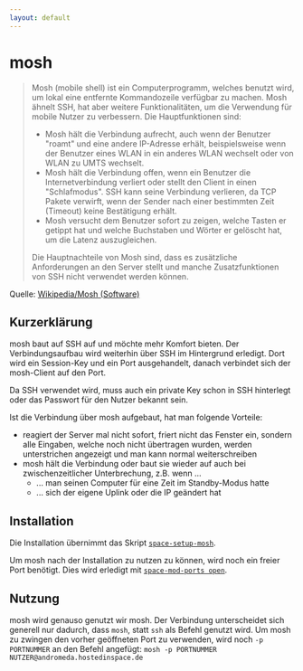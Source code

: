 ```yaml
---
layout: default
---
```

# mosh

> Mosh (mobile shell) ist ein Computerprogramm, welches benutzt wird, um lokal eine entfernte Kommandozeile verfügbar zu machen. Mosh ähnelt SSH, hat aber weitere Funktionalitäten, um die Verwendung für mobile Nutzer zu verbessern. Die Hauptfunktionen sind:
>
> * Mosh hält die Verbindung aufrecht, auch wenn der Benutzer "roamt" und eine andere IP-Adresse erhält, beispielsweise wenn der Benutzer eines WLAN in ein anderes WLAN wechselt oder von WLAN zu UMTS wechselt.
> * Mosh hält die Verbindung offen, wenn ein Benutzer die Internetverbindung verliert oder stellt den Client in einen "Schlafmodus". SSH kann seine Verbindung verlieren, da TCP Pakete verwirft, wenn der Sender nach einer bestimmten Zeit (Timeout) keine Bestätigung erhält.
> * Mosh versucht dem Benutzer sofort zu zeigen, welche Tasten er getippt hat und welche Buchstaben und Wörter er gelöscht hat, um die Latenz auszugleichen.
>
> Die Hauptnachteile von Mosh sind, dass es zusätzliche Anforderungen an den Server stellt und manche Zusatzfunktionen von SSH nicht verwendet werden können.

Quelle: [Wikipedia/Mosh (Software)](https://de.wikipedia.org/wiki/Mosh_%28Software%29)

## Kurzerklärung
mosh baut auf SSH auf und möchte mehr Komfort bieten. Der Verbindungsaufbau wird weiterhin über SSH im Hintergrund erledigt. Dort wird ein Session-Key und ein Port ausgehandelt, danach verbindet sich der mosh-Client auf den Port.

Da SSH verwendet wird, muss auch ein private Key schon in SSH hinterlegt oder das Passwort für den Nutzer bekannt sein.

Ist die Verbindung über mosh aufgebaut, hat man folgende Vorteile:
* reagiert der Server mal nicht sofort, friert nicht das Fenster ein, sondern alle Eingaben, welche noch nicht übertragen wurden, werden unterstrichen angezeigt und man kann normal weiterschreiben
* mosh hält die Verbindung oder baut sie wieder auf auch bei zwischenzeitlicher Unterbrechung, z.B. wenn ...
  * ... man seinen Computer für eine Zeit im Standby-Modus hatte
  * ... sich der eigene Uplink oder die IP geändert hat


## Installation
Die Installation übernimmt das Skript [`space-setup-mosh`](/Skripte/space-setup-mosh).

Um mosh nach der Installation zu nutzen zu können, wird noch ein freier Port benötigt. Dies wird erledigt mit [`space-mod-ports open`](https://wiki.hostedinspace.de/Skripte/space-mod-ports#space-mod-ports_open).

## Nutzung
mosh wird genauso genutzt wir mosh. Der Verbindung unterscheidet sich generell nur dadurch, dass `mosh`, statt `ssh` als Befehl genutzt wird. Um mosh zu zwingen den vorher geöffneten Port zu verwenden, wird noch `-p PORTNUMMER` an den Befehl angefügt: `mosh -p PORTNUMMER NUTZER@andromeda.hostedinspace.de`
